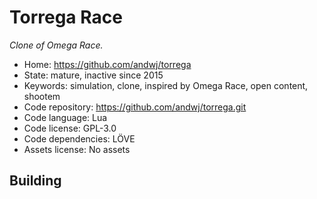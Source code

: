 # Torrega Race

_Clone of Omega Race._

- Home: https://github.com/andwj/torrega
- State: mature, inactive since 2015
- Keywords: simulation, clone, inspired by Omega Race, open content, shootem
- Code repository: https://github.com/andwj/torrega.git
- Code language: Lua
- Code license: GPL-3.0
- Code dependencies: LÖVE
- Assets license: No assets

## Building
